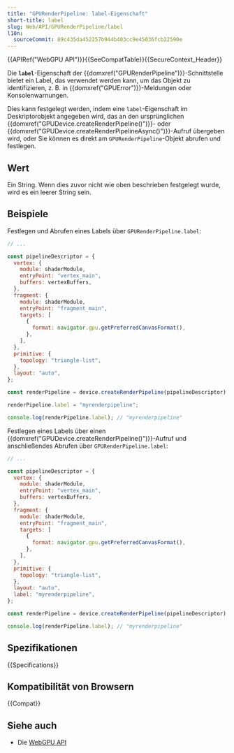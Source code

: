```yaml
---
title: "GPURenderPipeline: label-Eigenschaft"
short-title: label
slug: Web/API/GPURenderPipeline/label
l10n:
  sourceCommit: 89c435da452257b944b403cc9e45036fcb22590e
---
```


{{APIRef("WebGPU API")}}{{SeeCompatTable}}{{SecureContext_Header}}

Die **`label`**-Eigenschaft der
{{domxref("GPURenderPipeline")}}-Schnittstelle bietet ein Label, das verwendet werden kann, um das Objekt zu identifizieren, z. B. in {{domxref("GPUError")}}-Meldungen oder Konsolenwarnungen.

Dies kann festgelegt werden, indem eine `label`-Eigenschaft im Deskriptorobjekt angegeben wird, das an den ursprünglichen {{domxref("GPUDevice.createRenderPipeline()")}}- oder {{domxref("GPUDevice.createRenderPipelineAsync()")}}-Aufruf übergeben wird, oder Sie können es direkt am `GPURenderPipeline`-Objekt abrufen und festlegen.

## Wert

Ein String. Wenn dies zuvor nicht wie oben beschrieben festgelegt wurde, wird es ein leerer String sein.

## Beispiele

Festlegen und Abrufen eines Labels über `GPURenderPipeline.label`:

```js
// ...

const pipelineDescriptor = {
  vertex: {
    module: shaderModule,
    entryPoint: "vertex_main",
    buffers: vertexBuffers,
  },
  fragment: {
    module: shaderModule,
    entryPoint: "fragment_main",
    targets: [
      {
        format: navigator.gpu.getPreferredCanvasFormat(),
      },
    ],
  },
  primitive: {
    topology: "triangle-list",
  },
  layout: "auto",
};

const renderPipeline = device.createRenderPipeline(pipelineDescriptor);

renderPipeline.label = "myrenderpipeline";

console.log(renderPipeline.label); // "myrenderpipeline"
```

Festlegen eines Labels über einen {{domxref("GPUDevice.createRenderPipeline()")}}-Aufruf und anschließendes Abrufen über `GPURenderPipeline.label`:

```js
// ...

const pipelineDescriptor = {
  vertex: {
    module: shaderModule,
    entryPoint: "vertex_main",
    buffers: vertexBuffers,
  },
  fragment: {
    module: shaderModule,
    entryPoint: "fragment_main",
    targets: [
      {
        format: navigator.gpu.getPreferredCanvasFormat(),
      },
    ],
  },
  primitive: {
    topology: "triangle-list",
  },
  layout: "auto",
  label: "myrenderpipeline",
};

const renderPipeline = device.createRenderPipeline(pipelineDescriptor);

console.log(renderPipeline.label); // "myrenderpipeline"
```

## Spezifikationen

{{Specifications}}

## Kompatibilität von Browsern

{{Compat}}

## Siehe auch

- Die [WebGPU API](/de/docs/Web/API/WebGPU_API)
